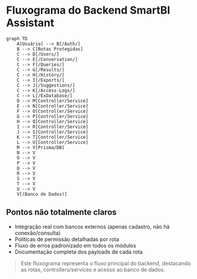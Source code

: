 # Fluxograma do Backend SmartBI Assistant

```mermaid
graph TD
    A[Usuário] --> B[/Auth/]
    B --> C[Rotas Protegidas]
    C --> D[/Users/]
    C --> E[/Conversation/]
    C --> F[/Queries/]
    C --> G[/Results/]
    C --> H[/History/]
    C --> I[/Exports/]
    C --> J[/Suggestions/]
    C --> K[/Access-Logs/]
    C --> L[/ExDatabase/]
    D --> M[Controller/Service]
    E --> N[Controller/Service]
    F --> O[Controller/Service]
    G --> P[Controller/Service]
    H --> Q[Controller/Service]
    I --> R[Controller/Service]
    J --> S[Controller/Service]
    K --> T[Controller/Service]
    L --> U[Controller/Service]
    M --> V[Prisma/DB]
    N --> V
    O --> V
    P --> V
    Q --> V
    R --> V
    S --> V
    T --> V
    U --> V
    V[(Banco de Dados)]

```

## Pontos não totalmente claros
- Integração real com bancos externos (apenas cadastro, não há conexão/consulta)
- Políticas de permissão detalhadas por rota
- Fluxo de erros padronizado em todos os módulos
- Documentação completa dos payloads de cada rota

> Este fluxograma representa o fluxo principal do backend, destacando as rotas, controllers/services e acesso ao banco de dados.
